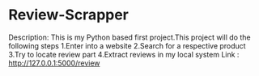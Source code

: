 # Review-Scrapper
Description:
    This is my Python based first project.This project will do the following steps
1.Enter into a website
2.Search for a respective product
3.Try to locate review part
4.Extract reviews in my local system
Link : http://127.0.0.1:5000/review
